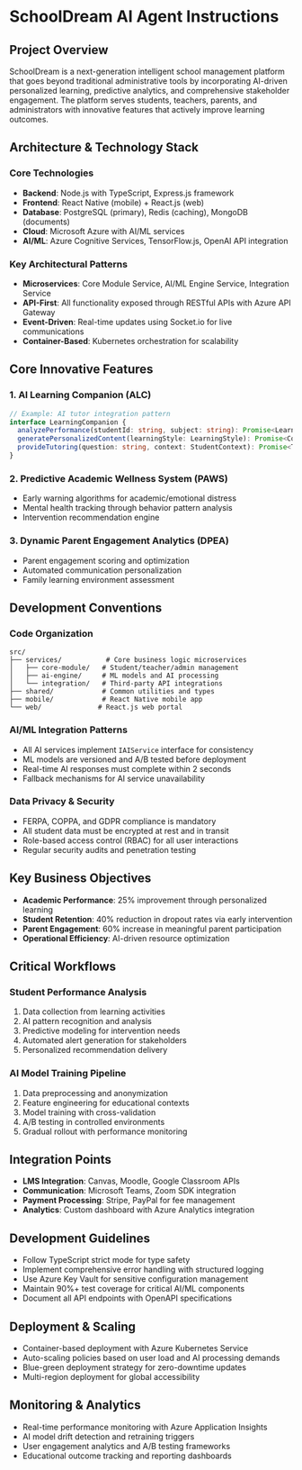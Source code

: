 # SchoolDream AI Agent Instructions

## Project Overview
SchoolDream is a next-generation intelligent school management platform that goes beyond traditional administrative tools by incorporating AI-driven personalized learning, predictive analytics, and comprehensive stakeholder engagement. The platform serves students, teachers, parents, and administrators with innovative features that actively improve learning outcomes.

## Architecture & Technology Stack

### Core Technologies
- **Backend**: Node.js with TypeScript, Express.js framework
- **Frontend**: React Native (mobile) + React.js (web)
- **Database**: PostgreSQL (primary), Redis (caching), MongoDB (documents)
- **Cloud**: Microsoft Azure with AI/ML services
- **AI/ML**: Azure Cognitive Services, TensorFlow.js, OpenAI API integration

### Key Architectural Patterns
- **Microservices**: Core Module Service, AI/ML Engine Service, Integration Service
- **API-First**: All functionality exposed through RESTful APIs with Azure API Gateway
- **Event-Driven**: Real-time updates using Socket.io for live communications
- **Container-Based**: Kubernetes orchestration for scalability

## Core Innovative Features

### 1. AI Learning Companion (ALC)
```typescript
// Example: AI tutor integration pattern
interface LearningCompanion {
  analyzePerformance(studentId: string, subject: string): Promise<LearningInsight>;
  generatePersonalizedContent(learningStyle: LearningStyle): Promise<Content>;
  provideTutoring(question: string, context: StudentContext): Promise<TutoringResponse>;
}
```

### 2. Predictive Academic Wellness System (PAWS)
- Early warning algorithms for academic/emotional distress
- Mental health tracking through behavior pattern analysis
- Intervention recommendation engine

### 3. Dynamic Parent Engagement Analytics (DPEA)
- Parent engagement scoring and optimization
- Automated communication personalization
- Family learning environment assessment

## Development Conventions

### Code Organization
```
src/
├── services/           # Core business logic microservices
│   ├── core-module/   # Student/teacher/admin management
│   ├── ai-engine/     # ML models and AI processing
│   └── integration/   # Third-party API integrations
├── shared/            # Common utilities and types
├── mobile/            # React Native mobile app
└── web/              # React.js web portal
```

### AI/ML Integration Patterns
- All AI services implement `IAIService` interface for consistency
- ML models are versioned and A/B tested before deployment
- Real-time AI responses must complete within 2 seconds
- Fallback mechanisms for AI service unavailability

### Data Privacy & Security
- FERPA, COPPA, and GDPR compliance is mandatory
- All student data must be encrypted at rest and in transit
- Role-based access control (RBAC) for all user interactions
- Regular security audits and penetration testing

## Key Business Objectives
- **Academic Performance**: 25% improvement through personalized learning
- **Student Retention**: 40% reduction in dropout rates via early intervention
- **Parent Engagement**: 60% increase in meaningful parent participation
- **Operational Efficiency**: AI-driven resource optimization

## Critical Workflows

### Student Performance Analysis
1. Data collection from learning activities
2. AI pattern recognition and analysis
3. Predictive modeling for intervention needs
4. Automated alert generation for stakeholders
5. Personalized recommendation delivery

### AI Model Training Pipeline
1. Data preprocessing and anonymization
2. Feature engineering for educational contexts
3. Model training with cross-validation
4. A/B testing in controlled environments
5. Gradual rollout with performance monitoring

## Integration Points
- **LMS Integration**: Canvas, Moodle, Google Classroom APIs
- **Communication**: Microsoft Teams, Zoom SDK integration
- **Payment Processing**: Stripe, PayPal for fee management
- **Analytics**: Custom dashboard with Azure Analytics integration

## Development Guidelines
- Follow TypeScript strict mode for type safety
- Implement comprehensive error handling with structured logging
- Use Azure Key Vault for sensitive configuration management
- Maintain 90%+ test coverage for critical AI/ML components
- Document all API endpoints with OpenAPI specifications

## Deployment & Scaling
- Container-based deployment with Azure Kubernetes Service
- Auto-scaling policies based on user load and AI processing demands
- Blue-green deployment strategy for zero-downtime updates
- Multi-region deployment for global accessibility

## Monitoring & Analytics
- Real-time performance monitoring with Azure Application Insights
- AI model drift detection and retraining triggers
- User engagement analytics and A/B testing frameworks
- Educational outcome tracking and reporting dashboards